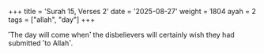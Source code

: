 +++
title = 'Surah 15, Verses 2'
date = '2025-08-27'
weight = 1804
ayah = 2
tags = ["allah", "day"]
+++

˹The day will come when˺ the disbelievers will certainly wish they had submitted ˹to Allah˺.